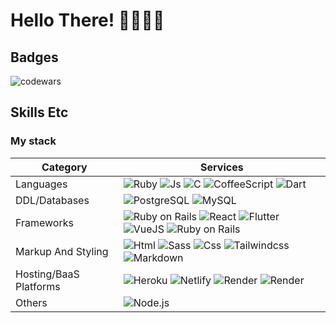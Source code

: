 # Hello There! 🖤👋🏻😁

## Badges

![codewars](https://www.codewars.com/users/stiaannel/badges/small)

## Skills Etc

### My stack

| Category | Services |  
|-|-|
| Languages | ![Ruby](https://img.shields.io/badge/Ruby-CC342D?logo=ruby&style=for-the-badge&logoColor=ffffff) ![Js](https://img.shields.io/badge/JS-F7DF1E?logo=javascript&style=for-the-badge&logoColor=1e1e1e)  ![C](https://img.shields.io/badge/C-3ca085?logo=c&style=for-the-badge&logoColor=1e1e1e) ![CoffeeScript](https://img.shields.io/badge/Coffeescript-3e4fbe?logo=coffeescript&style=for-the-badge&logoColor=1e1e1e) ![Dart](https://img.shields.io/badge/Dart-0553B1?logo=dart&style=for-the-badge&logoColor=ffffff)| 
| DDL/Databases |  ![PostgreSQL](https://img.shields.io/badge/PostgreSQL-31648b?logo=postgresql&style=for-the-badge&logoColor=1e1e1e) ![MySQL](https://img.shields.io/badge/MySQL-f29111?logo=mysql&style=for-the-badge&logoColor=ffffff)  |
| Frameworks | ![Ruby on Rails](https://img.shields.io/badge/Ruby%20On%20Rails-cc0000?logo=ruby-on-rails&style=for-the-badge&logoColor=ffffff) ![React](https://img.shields.io/badge/React%20Native-61DAFB?logo=react&style=for-the-badge&logoColor=1e1e1e) ![Flutter](https://img.shields.io/badge/Flutter-0553B1?logo=flutter&style=for-the-badge&logoColor=ffffff) ![VueJS](https://img.shields.io/badge/Vuejs-42b883?logo=vue.js&style=for-the-badge&logoColor=ffffff) ![Ruby on Rails](https://img.shields.io/badge/Angular-0F0F11?logo=angular&style=for-the-badge&logoColor=ffffff)|
| Markup And Styling | ![Html](https://img.shields.io/badge/Html-E34F26?logo=html5&style=for-the-badge&logoColor=ffffff) ![Sass](https://img.shields.io/badge/Sass-CC6699?logo=sass&style=for-the-badge&logoColor=ffffff) ![Css](https://img.shields.io/badge/Css-1572B6?logo=css3&style=for-the-badge&logoColor=ffffff)  ![Tailwindcss](https://img.shields.io/badge/Tailwindcss-38b2ac?logo=tailwindcss&style=for-the-badge&logoColor=ffffff)  ![Markdown](https://img.shields.io/badge/Markdown-000000?logo=markdown&style=for-the-badge&logoColor=ffffff) |
| Hosting/BaaS Platforms |  ![Heroku](https://img.shields.io/badge/Heroku-6567a5?logo=heroku&style=for-the-badge&logoColor=ffffff)  ![Netlify](https://img.shields.io/badge/Netlify-000000?logo=netlify&style=for-the-badge&logoColor=05b7b4)  ![Render](https://img.shields.io/badge/Render-5aedc5?logo=render&style=for-the-badge&logoColor=ffffff) ![Render](https://img.shields.io/badge/Firebase-DD2C00?logo=firebase&style=for-the-badge&logoColor=ffffff) |
| Others | ![Node.js](https://img.shields.io/badge/Node.js-339933?logo=node.js&style=for-the-badge&logoColor=ffffff) |



<!-- 
## Stats

![Chris's GitHub stats](https://github-readme-stats.vercel.app/api?username=stiaannel&count_private=true&show_icons=true&bg_color=45,1e1e1e,000000&hide_border=true&text_color=ffffff&border_radius=25&include_all_commits=true&custom_title=My%20Stats)
![Top Langs](https://github-readme-stats.vercel.app/api/top-langs/?username=stiaannel&layout=compact&langs_count=10&bg_color=45,1e1e1e,000000&hide_border=true&text_color=ffffff&border_radius=25)
 -->
